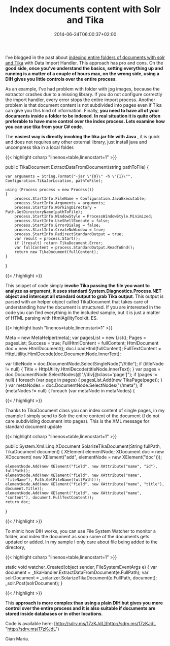 ﻿---
title: "Index documents content with Solr and Tika"
description: ""
date: 2014-06-24T06:00:37+02:00
draft: false
tags: [Solr,tika]
categories: [Solr]
---
I’ve blogged in the past about [indexing entire folders of documents with solr and Tika](http://www.codewrecks.com/blog/index.php/2013/05/25/import-folder-of-documents-with-apache-solr-4-0-and-tika/) with Data Import Handler. This approach has pro and cons. On the  **good side, once you’ve understand the basics, setting everything up and running is a matter of a couple of hours max, on the wrong side, using a DIH gives you little controls over the entire process**.

As an example, I’ve had problem with folder with jpg images, because the extractor crashes due to a missing library. If you do not configure correctly the import handler, every error stops the entire import process. Another problem is that document content is not subdivided into pages even if Tika can give you this kind of information. Finally,  **you need to have all of your documents inside a folder to be indexed**.  **In real situation it is quite often preferable to have more control over the index process. Lets examine how you can use tika from your C# code**.

The **easiest way is directly invoking the tika.jar file with Java** , it is quick and does not requires any other external library, just install java and uncompress tika in a local folder.

{{< highlight csharp "linenos=table,linenostart=1" >}}


public TikaDocument ExtractDataFromDocument(string pathToFile)
{

    var arguments = String.Format("-jar \"{0}\" -h \"{1}\"", Configuration.TikaJarLocation, pathToFile);

    using (Process process = new Process())
    {
        process.StartInfo.FileName = Configuration.JavaExecutable;
        process.StartInfo.Arguments = arguments;
        process.StartInfo.WorkingDirectory = Path.GetDirectoryName(pathToFile);
        process.StartInfo.WindowStyle = ProcessWindowStyle.Minimized;
        process.StartInfo.UseShellExecute = false;
        process.StartInfo.ErrorDialog = false;
        process.StartInfo.CreateNoWindow = true;
        process.StartInfo.RedirectStandardOutput = true;
        var result = process.Start();
        if (!result) return TikaDocument.Error;
        var fullContent = process.StandardOutput.ReadToEnd();
        return new TikaDocument(fullContent);
    }

}

{{< / highlight >}}

This snippet of code simply  **invoke Tika passing the file you want to analyze as argument, it uses standard System.Diagnostics.Process.NET object and intercept all standard output to grab Tika output**. This output is parsed with an helper object called TikaDocument that takes care of understanding how the document is structured. If you are interested in the code you can find everything in the included sample, but it is just a matter of HTML parsing with HtmlAgilityToolkit. ES.

{{< highlight bash "linenos=table,linenostart=1" >}}


Meta = new MetaHelper(meta);
var pagesList = new List<TikaPage>();
Pages = pagesList;
Success = true;
FullHtmlContent = fullContent;
HtmlDocument doc = new HtmlDocument();
doc.LoadHtml(fullContent);
FullTextContent = HttpUtility.HtmlDecode(doc.DocumentNode.InnerText);

var titleNode = doc.DocumentNode.SelectSingleNode("//title");
if (titleNode != null) 
{
    Title = HttpUtility.HtmlDecode(titleNode.InnerText);
}
var pages = doc.DocumentNode.SelectNodes(@"//div[@class='page']");
if (pages != null)
{
    foreach (var page in pages)
    {
        pagesList.Add(new TikaPage(page));
    }
}
var metaNodes = doc.DocumentNode.SelectNodes("//meta");
if (metaNodes != null)
{
    foreach (var metaNode in metaNodes)
    {

{{< / highlight >}}

Thanks to TikaDocument class you can index content of single pages, in my example I simply send to Solr the entire content of the document (I do not care subdividing document into pages). This is the XML message for standard document update

{{< highlight csharp "linenos=table,linenostart=1" >}}


public System.Xml.Linq.XDocument SolarizeTikaDocument(String fullPath, TikaDocument document)
{
    XElement elementNode;
    XDocument doc = new XDocument(
        new XElement("add", elementNode = new XElement("doc")));

    elementNode.Add(new XElement("field", new XAttribute("name", "id"), fullPath));
    elementNode.Add(new XElement("field", new XAttribute("name", "fileName"), Path.GetFileName(fullPath)));
    elementNode.Add(new XElement("field", new XAttribute("name", "title"), document.Title));
    elementNode.Add(new XElement("field", new XAttribute("name", "content"), document.FullTextContent));
    return doc;
}

{{< / highlight >}}

To mimic how DIH works, you can use File System Watcher to monitor a folder, and index the document as soon some of the documents gets updated or added. In my sample I only care about file being added to the directory,

{{< highlight csharp "linenos=table,linenostart=1" >}}


static void watcher_Created(object sender, FileSystemEventArgs e)
{
    var document = _tikaHandler.ExtractDataFromDocument(e.FullPath);
    var solrDocument = _solarizer.SolarizeTikaDocument(e.FullPath, document);
    _solr.Post(solrDocument);
}

{{< / highlight >}}

This  **approach is more complex than using a plain DIH but gives you more control over the entire process and it is also suitable if documents are stored inside databases or in other locations**.

Code is available here: [http://sdrv.ms/17zKJdL](http://sdrv.ms/17zKJdL "http://sdrv.ms/17zKJdL")

Gian Maria.
